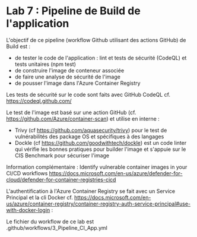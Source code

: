 # Lab 7 : Pipeline de Build de l'application 

L'objectif de ce pipeline (workflow Github utilisant des actions GitHub) de Build est :
- de tester le code de l'application : lint et tests de sécurité (CodeQL) et tests unitaires (npm test)
- de construire l'image de conteneur associée
- de faire une analyse de sécurité de l'image
- de pousser l'image dans l'Azure Container Registry

Les tests de sécurité sur le code sont faits avec GitHub CodeQL
cf. https://codeql.github.com/ 

Le test de l'image est basé sur une action GitHub (cf. https://github.com/Azure/container-scan) et utilise en interne :
- Trivy (cf https://github.com/aquasecurity/trivy) pour le test de vulnérabilités des package OS et spécifiques à des langages 
- Dockle (cf https://github.com/goodwithtech/dockle) est un code linter qui vérifie les bonnes pratiques pour builder l'image et s'appuie sur le CIS Benchmark pour sécuriser l'image

Information complémentaire : Identify vulnerable container images in your CI/CD workflows https://docs.microsoft.com/en-us/azure/defender-for-cloud/defender-for-container-registries-cicd

L'authentification à l'Azure Container Registry se fait avec un Service Principal et la cli Docker
cf. https://docs.microsoft.com/en-us/azure/container-registry/container-registry-auth-service-principal#use-with-docker-login :


Le fichier du workflow de ce lab est .github/workflows/3_Pipeline_CI_App.yml




